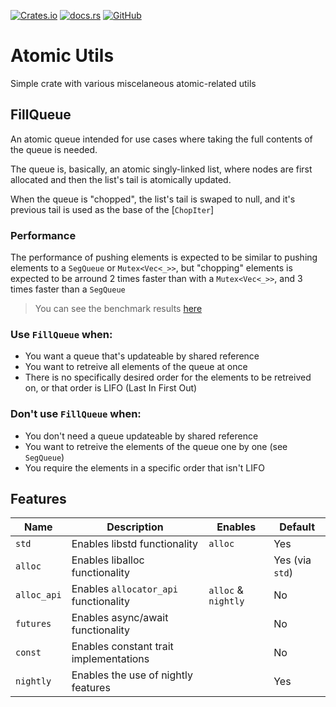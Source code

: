 [![Crates.io](https://img.shields.io/crates/v/utils_atomics)](https://crates.io/crates/utils_atomics)
[![docs.rs](https://img.shields.io/docsrs/utils-atomics)](https://docs.rs/utils-atomics/latest)
[![GitHub](https://img.shields.io/github/license/Aandreba/atomic-utils)](https://github.com/Aandreba/atomic-utils)

# Atomic Utils
Simple crate with various miscelaneous atomic-related utils

## FillQueue
An atomic queue intended for use cases where taking the full contents of the queue is needed.

The queue is, basically, an atomic singly-linked list, where nodes are first allocated and then the list's tail
is atomically updated.

When the queue is "chopped", the list's tail is swaped to null, and it's previous tail is used as the base of the [`ChopIter`]

### Performance 
The performance of pushing elements is expected to be similar to pushing elements to a `SegQueue` or `Mutex<Vec<_>>`,
but "chopping" elements is expected to be arround 2 times faster than with a `Mutex<Vec<_>>`, and 3 times faster than a `SegQueue`

> You can see the benchmark results [here](https://docs.google.com/spreadsheets/d/1wcyD3TlCQMCPFHOfeko5ytn-R7aM8T7lyKVir6vf_Wo/edit?usp=sharing)

### Use `FillQueue` when:
- You want a queue that's updateable by shared reference
- You want to retreive all elements of the queue at once
- There is no specifically desired order for the elements to be retreived on, or that order is LIFO (Last In First Out)

### Don't use `FillQueue` when:
- You don't need a queue updateable by shared reference
- You want to retreive the elements of the queue one by one (see `SegQueue`)
- You require the elements in a specific order that isn't LIFO

## Features
| Name        | Description                            | Enables             | Default         |
| ----------- | -------------------------------------- | ------------------- | --------------- |
| `std`       | Enables libstd functionality           | `alloc`             | Yes             |
| `alloc`     | Enables liballoc functionality         |                     | Yes (via `std`) |
| `alloc_api` | Enables `allocator_api` functionality  | `alloc` & `nightly` | No              |  
| `futures`   | Enables async/await functionality      |                     | No              |
| `const`     | Enables constant trait implementations |                     | No              |
| `nightly`   | Enables the use of nightly features    |                     | Yes             |